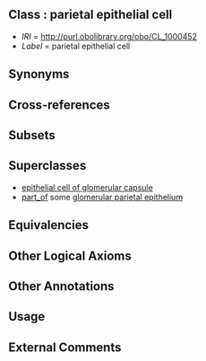 
## Class : parietal epithelial cell

 * *IRI* = http://purl.obolibrary.org/obo/CL_1000452
 * *Label* = parietal epithelial cell

## Synonyms


## Cross-references


## Subsets


## Superclasses

 * [epithelial cell of glomerular capsule](../../CL/50/CL_1000450.md)
 * [part_of](../../BFO/50/BFO_0000050.md) some [glomerular parietal epithelium](../../UBERON/50/UBERON_0005750.md)

## Equivalencies


## Other Logical Axioms


## Other Annotations


## Usage


## External Comments

